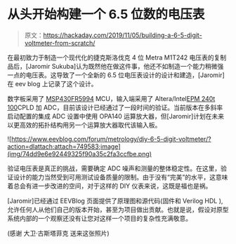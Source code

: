 # 从头开始构建一个 6.5 位数的电压表

> 原文：<https://hackaday.com/2019/11/05/building-a-6-5-digit-voltmeter-from-scratch/>

在最初致力于制造一个现代化的捷克斯洛伐克 4 位 Metra M1T242 电压表的复制品后，[Jaromir Sukuba]认为既然他在做这件事，他还不如制造一个能力稍微强一点的电压表。这导致了一个全新的 6.5 位电压表设计的设计和建造，[Jaromir]在 eev blog 上记录了这个设计。

数字板采用了 [MSP430FR5994](http://www.ti.com/product/MSP430FR5994) MCU，输入端采用了 Altera/Intel[EPM 240t 100](https://www.digikey.com/product-detail/en/intel/EPM240T100C5/544-1146-ND/703853)CPLD 加 ADC，目前该设计已经通过了一段时间的验证。当前版本在多斜率启动配置的集成 ADC 设置中使用 OPA140 运算放大器，但[Jaromir]计划在未来以更高效的拓扑结构用另一个运算放大器取代该输入板。

![https://www.eevblog.com/forum/metrology/diy-6-5-digit-voltmeter/?action=dlattach;attach=749583;image](img/74dd9e6e92449325f90a35c2fa3ccfbe.png)

验证电压表是真正的挑战，需要确定 ADC 噪声和测量的整体稳定性。在这里，验证设计的能力当然受到可用测试设备质量的限制。由于没有“完美”的水平，这意味着总会有进一步改进的空间，对于这样的 DIY 仪表来说，这既是福也是祸。

[Jaromir]已经通过 EEVBlog 页面提供了原理图和源代码(固件和 Verilog HDL ),允许任何人从他们自己的版本开始，甚至为项目做出贡献。也就是说，假设对原型系统内部的一个观察还没有让您对这样一个项目的复杂性充满敬意。

(感谢 大卫·古斯塔菲克 送来这张照片)